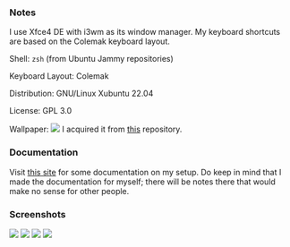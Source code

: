 ### Notes
I use Xfce4 DE with i3wm as its window manager. My keyboard shortcuts are based on the Colemak keyboard layout.

Shell: `zsh` (from Ubuntu Jammy repositories)

Keyboard Layout: Colemak

Distribution: GNU/Linux Xubuntu 22.04

License: GPL 3.0

Wallpaper: 
![](https://gruvbox-wallpapers.pages.dev/wallpapers/anime/wall.jpg)
I acquired it from [this](https://github.com/AngelJumbo/gruvbox-wallpapers) repository.

### Documentation
Visit [this site](https://myxi-dotfiles.pages.dev/) for some documentation on my
setup. Do keep in mind that I made the documentation for myself; there will be notes
there that would make no sense for other people.

### Screenshots
![](https://i.imgur.com/ZZaCYsg.png)
![](https://i.imgur.com/rfG5SGD.png)
![](https://i.imgur.com/puaCkWx.png)
![](https://i.imgur.com/MNqu3J8.png)
